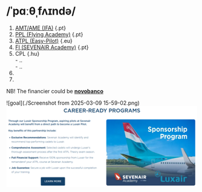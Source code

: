 # /ˈpɑːθˌfʌɪndə/

1. [AMT/AME (IFA)](https://ifa-training.com/courses/aircraft-maintenance-technician/) {.pt}
2. [PPL (Flying Academy)](https://portugal.flyingacademy.com/) {.pt}
3. [ATPL (Easy-Pilot)](https://www.easy-pilot.com/atpl-theory) {.eu}
4. [FI (SEVENAIR Academy)](https://www.sevenair.com/flight-instructor-course) {.pt}
5. CPL {.hu} \
       - .. \
       - .. 
7. 
8. 

NB! The financier could be [**novobanco**](https://www.novobanco.pt/particulares/credito/credito-pessoal-formacao-estudos)

![goal](./Screenshot from 2025-03-09 15-59-02.png)
![test](./lux.png)
